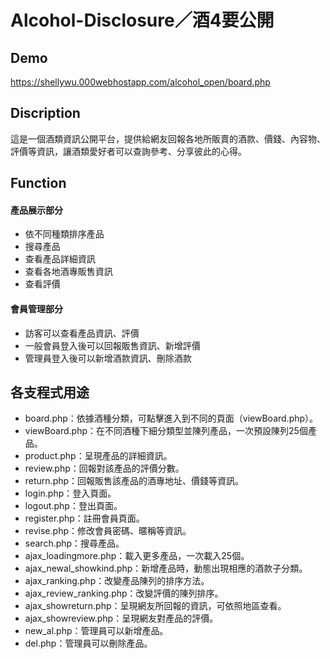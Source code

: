 # Alcohol-Disclosure／酒4要公開

## Demo

https://shellywu.000webhostapp.com/alcohol_open/board.php

## Discription  
這是一個酒類資訊公開平台，提供給網友回報各地所販賣的酒款、價錢、內容物、評價等資訊，讓酒類愛好者可以查詢參考、分享彼此的心得。

## Function  

#### 產品展示部分
  * 依不同種類排序產品
  * 搜尋產品
  * 查看產品詳細資訊
  * 查看各地酒專販售資訊
  * 查看評價
#### 會員管理部分
  * 訪客可以查看產品資訊、評價
  * 一般會員登入後可以回報販售資訊、新增評價
  * 管理員登入後可以新增酒款資訊、刪除酒款

## 各支程式用途
- board.php：依據酒種分類，可點擊進入到不同的頁面（viewBoard.php）。
- viewBoard.php：在不同酒種下細分類型並陳列產品，一次預設陳列25個產品。
- product.php：呈現產品的詳細資訊。
- review.php：回報對該產品的評價分數。
- return.php：回報販售該產品的酒專地址、價錢等資訊。
- login.php：登入頁面。
- logout.php：登出頁面。
- register.php：註冊會員頁面。
-  revise.php：修改會員密碼、暱稱等資訊。
- search.php：搜尋產品。
- ajax_loadingmore.php：載入更多產品，一次載入25個。
- ajax_newal_showkind.php：新增產品時，動態出現相應的酒款子分類。
- ajax_ranking.php：改變產品陳列的排序方法。
- ajax_review_ranking.php：改變評價的陳列排序。
- ajax_showreturn.php：呈現網友所回報的資訊，可依照地區查看。
- ajax_showreview.php：呈現網友對產品的評價。
- new_al.php：管理員可以新增產品。
- del.php：管理員可以刪除產品。
